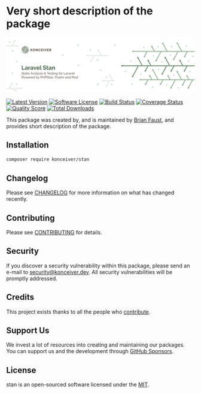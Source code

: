 # Very short description of the package

<p align="center"><img src="./banner.png" /></p>

[![Latest Version](https://badgen.net/packagist/v/konceiver/stan)](https://packagist.org/packages/konceiver/stan)
[![Software License](https://badgen.net/packagist/license/konceiver/stan)](https://packagist.org/packages/konceiver/stan)
[![Build Status](https://img.shields.io/github/workflow/status/konceiver/stan/run-tests?label=tests)](https://github.com/konceiver/stan/actions?query=workflow%3Arun-tests+branch%3Amaster)
[![Coverage Status](https://badgen.net/codeclimate/coverage/konceiver/stan)](https://codeclimate.com/github/konceiver/stan)
[![Quality Score](https://badgen.net/codeclimate/maintainability/konceiver/stan)](https://codeclimate.com/github/konceiver/stan)
[![Total Downloads](https://badgen.net/packagist/dt/konceiver/stan)](https://packagist.org/packages/konceiver/stan)

This package was created by, and is maintained by [Brian Faust](https://github.com/faustbrian), and provides short description of the package.

## Installation

```bash
composer require konceiver/stan
```

## Changelog

Please see [CHANGELOG](CHANGELOG.md) for more information on what has changed recently.

## Contributing

Please see [CONTRIBUTING](CONTRIBUTING.md) for details.

## Security

If you discover a security vulnerability within this package, please send an e-mail to security@konceiver.dev. All security vulnerabilities will be promptly addressed.

## Credits

This project exists thanks to all the people who [contribute](../../contributors).

## Support Us

We invest a lot of resources into creating and maintaining our packages. You can support us and the development through [GitHub Sponsors](https://github.com/sponsors/faustbrian).

## License

stan is an open-sourced software licensed under the [MIT](LICENSE.md).

